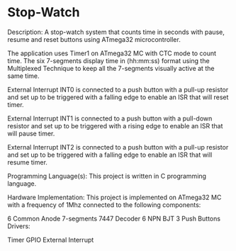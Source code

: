 # Stop-Watch
Description: A stop-watch system that counts time in seconds with pause, resume and reset buttons using ATmega32 microcontroller.

The application uses Timer1 on ATmega32 MC with CTC mode to count time. The six 7-segments display time in (hh:mm:ss) format using the Multiplexed Technique to keep all the 7-segments visually active at the same time.

External Interrupt INT0 is connected to a push button with a pull-up resistor and set up to be triggered with a falling edge to enable an ISR that will reset timer.

External Interrupt INT1 is connected to a push button with a pull-down resistor and set up to be triggered with a rising edge to enable an ISR that will pause timer.

External Interrupt INT2 is connected to a push button with a pull-up resistor and set up to be triggered with a falling edge to enable an ISR that will resume timer.

Programming Language(s): This project is written in C programming language.

Hardware Implementation: This project is implemented on ATmega32 MC with a frequency of 1Mhz connected to the following components:

6 Common Anode 7-segments
7447 Decoder
6 NPN BJT
3 Push Buttons
Drivers:

Timer
GPIO
External Interrupt
